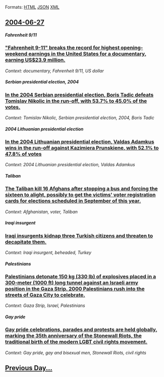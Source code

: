 
Formats: [HTML](2004/06/27/index.html)  [JSON](2004/06/27/index.json)  [XML](2004/06/27/index.xml)  

## [2004-06-27](/news/2004/06/27/index.md)

##### Fahrenheit 9/11
### [ "Fahrenheit 9-11" breaks the record for highest opening-weekend earnings in the United States for a documentary, earning US$23.9 million. ](/news/2004/06/27/fahrenheit-9-11-breaks-the-record-for-highest-opening-weekend-earnings-in-the-united-states-for-a-documentary-earning-us-23-9-million.md)
_Context: documentary, Fahrenheit 9/11, US dollar_

##### Serbian presidential election, 2004
### [ In the 2004 Serbian presidential election, Boris Tadic defeats Tomislav Nikolic in the run-off, with 53.7% to 45.0% of the votes. ](/news/2004/06/27/in-the-2004-serbian-presidential-election-boris-tadic-defeats-tomislav-nikolic-in-the-run-off-with-53-7-to-45-0-of-the-votes.md)
_Context: Tomislav Nikolic, Serbian presidential election, 2004, Boris Tadic_

##### 2004 Lithuanian presidential election
### [ In the 2004 Lithuanian presidential election, Valdas Adamkus wins in the run-off against Kazimiera Prunskiene, with 52.1% to 47.8% of votes ](/news/2004/06/27/in-the-2004-lithuanian-presidential-election-valdas-adamkus-wins-in-the-run-off-against-kazimiera-prunskiene-with-52-1-to-47-8-of-votes.md)
_Context: 2004 Lithuanian presidential election, Valdas Adamkus_

##### Taliban
### [ The Taliban kill 16 Afghans after stopping a bus and forcing the sixteen to alight, possibly to get the victims' voter registration cards for elections scheduled in September of this year. ](/news/2004/06/27/the-taliban-kill-16-afghans-after-stopping-a-bus-and-forcing-the-sixteen-to-alight-possibly-to-get-the-victims-voter-registration-cards-f.md)
_Context: Afghanistan, voter, Taliban_

##### Iraqi insurgent
### [ Iraqi insurgents kidnap three Turkish citizens and threaten to decapitate them. ](/news/2004/06/27/iraqi-insurgents-kidnap-three-turkish-citizens-and-threaten-to-decapitate-them.md)
_Context: Iraqi insurgent, beheaded, Turkey_

##### Palestinians
### [ Palestinians detonate 150&nbsp;kg (330&nbsp;lb) of explosives placed in a 300-meter (1000&nbsp;ft) long tunnel against an Israeli army position in the Gaza Strip. 2000 Palestinians rush into the streets of Gaza City to celebrate. ](/news/2004/06/27/palestinians-detonate-150-nbsp-kg-330-nbsp-lb-of-explosives-placed-in-a-300-meter-1000-nbsp-ft-long-tunnel-against-an-israeli-army-posi.md)
_Context: Gaza Strip, Israel, Palestinians_

##### Gay pride
### [ Gay pride celebrations, parades and protests are held globally, marking the 35th anniversary of the Stonewall Riots, the traditional birth of the modern LGBT civil rights movement. ](/news/2004/06/27/gay-pride-celebrations-parades-and-protests-are-held-globally-marking-the-35th-anniversary-of-the-stonewall-riots-the-traditional-birth.md)
_Context: Gay pride, gay and bisexual men, Stonewall Riots, civil rights_

## [Previous Day...](/news/2004/06/26/index.md)

